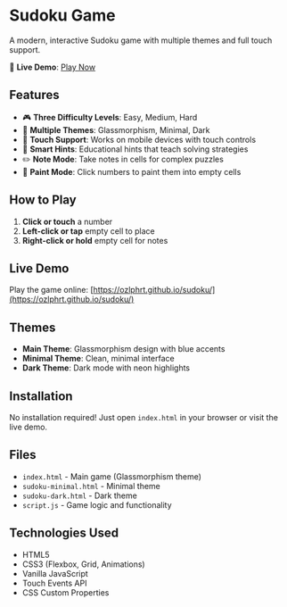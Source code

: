 # Sudoku Game

A modern, interactive Sudoku game with multiple themes and full touch support.

🚀 **Live Demo**: [Play Now](https://ozlphrt.github.io/sudoku/)

## Features

- 🎮 **Three Difficulty Levels**: Easy, Medium, Hard
- 🎨 **Multiple Themes**: Glassmorphism, Minimal, Dark
- 📱 **Touch Support**: Works on mobile devices with touch controls
- 🎯 **Smart Hints**: Educational hints that teach solving strategies
- ✏️ **Note Mode**: Take notes in cells for complex puzzles
- 🎨 **Paint Mode**: Click numbers to paint them into empty cells

## How to Play

1. **Click or touch** a number
2. **Left-click or tap** empty cell to place
3. **Right-click or hold** empty cell for notes

## Live Demo

Play the game online: [https://ozlphrt.github.io/sudoku/](https://ozlphrt.github.io/sudoku/)

## Themes

- **Main Theme**: Glassmorphism design with blue accents
- **Minimal Theme**: Clean, minimal interface
- **Dark Theme**: Dark mode with neon highlights

## Installation

No installation required! Just open `index.html` in your browser or visit the live demo.

## Files

- `index.html` - Main game (Glassmorphism theme)
- `sudoku-minimal.html` - Minimal theme
- `sudoku-dark.html` - Dark theme
- `script.js` - Game logic and functionality

## Technologies Used

- HTML5
- CSS3 (Flexbox, Grid, Animations)
- Vanilla JavaScript
- Touch Events API
- CSS Custom Properties
